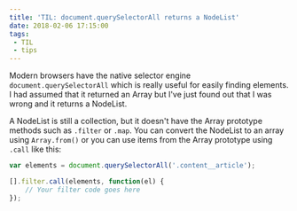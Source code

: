 ```yaml
---
title: 'TIL: document.querySelectorAll returns a NodeList'
date: 2018-02-06 17:15:00
tags:
 - TIL
 - tips
---
```

Modern browsers have the native selector engine `document.querySelectorAll` which is really useful for easily finding elements. I had assumed that it returned an Array but I've just found out that I was wrong and it returns a NodeList.

<!-- more -->

A NodeList is still a collection, but it doesn't have the Array prototype methods such as `.filter` or `.map`. You can convert the NodeList to an array using `Array.from()` or you can use items from the Array prototype using `.call` like this:

``` javascript
var elements = document.querySelectorAll('.content__article');

[].filter.call(elements, function(el) {
    // Your filter code goes here
});
```
